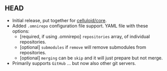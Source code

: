 HEAD
-----
* Initial release, put together for [celluloid/core](https://github.com/celluloid/core).
* Added `.omnirepo` configuration file support. YAML file with these options:
  * [required, if using .omnirepo] `repositories` array, of individual repositories.
  * [optional] `submodules` if `remove` will remove submodules from repositories.
  * [optional] `merging` can be `skip` and it will just prepare but not merge.
* Primarily supports `GitHub` ... but now also other git servers.